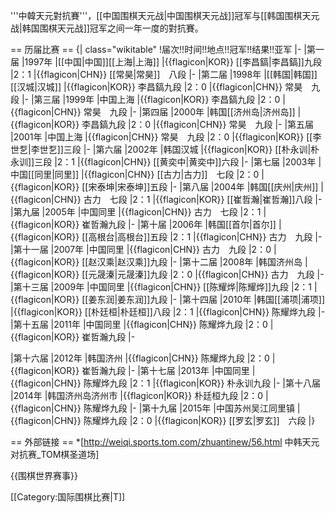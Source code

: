 '''中韓天元對抗賽'''，[[中国围棋天元战|中国围棋天元战]]冠军与[[韩国围棋天元战|韩国围棋天元战]]冠军之间一年一度的對抗賽。


== 历届比赛 ==
{|  class="wikitable"
!届次!!时间!!地点!!冠军!!结果!!亚军
|-
|第一届
|1997年
|[[中国|中国]][[上海|上海]]
|{{flagicon|KOR}} [[李昌鎬|李昌鎬]]九段
|2：1
|{{flagicon|CHN}} [[常昊|常昊]]　八段
|-
|第二届
|1998年
|[[韩国|韩国]][[汉城|汉城]]
|{{flagicon|KOR}} 李昌鎬九段
|2：0
|{{flagicon|CHN}} 常昊　九段
|-
|第三届
|1999年
|中国上海
|{{flagicon|KOR}} 李昌鎬九段
|2：0
|{{flagicon|CHN}} 常昊　九段
|-
|第四届
|2000年
|韩国[[济州岛|济州岛]]
|{{flagicon|KOR}} 李昌鎬九段
|2：0
|{{flagicon|CHN}} 常昊　九段
|-
|第五届
|2001年
|中国上海
|{{flagicon|CHN}} 常昊　九段
|2：0
|{{flagicon|KOR}} [[李世乭|李世乭]]三段
|-
|第六届
|2002年
|韩国汉城
|{{flagicon|KOR}} [[朴永训|朴永训]]三段
|2：1
|{{flagicon|CHN}} [[黄奕中|黄奕中]]六段
|-
|第七届
|2003年
|中国[[同里|同里]]
|{{flagicon|CHN}} [[古力|古力]]　七段
|2：0
|{{flagicon|KOR}} [[宋泰坤|宋泰坤]]五段
|-
|第八届
|2004年
|韩国[[庆州|庆州]]
|{{flagicon|CHN}} 古力　七段
|2：1
|{{flagicon|KOR}} [[崔哲瀚|崔哲瀚]]八段
|-
|第九届
|2005年
|中国同里
|{{flagicon|CHN}} 古力　七段
|2：1
|{{flagicon|KOR}} 崔哲瀚九段
|-
|第十届
|2006年
|韩国[[首尔|首尔]]
|{{flagicon|KOR}} [[高根台|高根台]]五段
|2：1
|{{flagicon|CHN}} 古力　九段
|-
|第十一届
|2007年
|中国同里
|{{flagicon|CHN}} 古力　九段
|2：0
|{{flagicon|KOR}} [[赵汉乘|赵汉乘]]九段
|-
|第十二届
|2008年
|韩国济州岛
|{{flagicon|KOR}} [[元晟溱|元晟溱]]九段
|2：0
|{{flagicon|CHN}} 古力　九段
|-
|第十三届
|2009年
|中国同里
|{{flagicon|CHN}} [[陈耀烨|陈耀烨]]九段
|2：1
|{{flagicon|KOR}} [[姜东润|姜东润]]九段
|-
|第十四届
|2010年
|韩国[[浦项|浦项]]
|{{flagicon|KOR}} [[朴廷桓|朴廷桓]]八段
|2：1
|{{flagicon|CHN}} 陈耀烨九段
|-
|第十五届
|2011年
|中国同里
|{{flagicon|CHN}} 陈耀烨九段
|2：0
|{{flagicon|KOR}} 崔哲瀚九段
|-

|第十六届
|2012年
|韩国济州
|{{flagicon|CHN}} 陈耀烨九段
|2：0
|{{flagicon|KOR}} 崔哲瀚九段
|-
|第十七届
|2013年
|中国同里
|{{flagicon|CHN}} 陈耀烨九段
|2：1
|{{flagicon|KOR}} 朴永训九段
|-
|第十八届
|2014年
|韩国济州岛济州市
|{{flagicon|KOR}} 朴廷桓九段
|2：0
|{{flagicon|CHN}} 陈耀烨九段
|-
|第十九届
|2015年
|中国苏州吴江同里镇
|{{flagicon|CHN}} 陈耀烨九段
|2：0
|{{flagicon|KOR}} [[罗玄|罗玄]]　六段
|}

== 外部链接 ==
*[http://weiqi.sports.tom.com/zhuantinew/56.html 中韩天元对抗赛_TOM棋圣道场]

{{围棋世界赛事}}

[[Category:国际围棋比赛|T]]